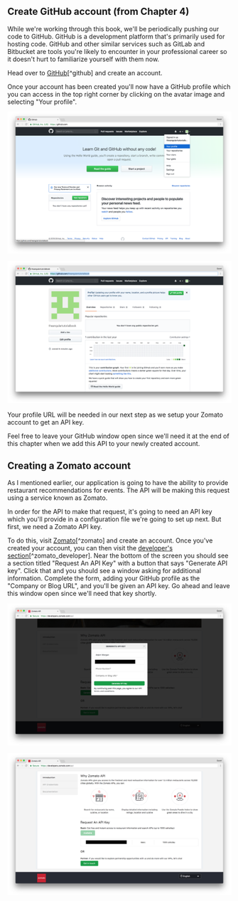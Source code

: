 ## Create GitHub account (from Chapter 4)

While we're working through this book, we'll be periodically pushing our code to GitHub. GitHub is a development platform that's primarily used for hosting code. GitHub and other similar services such as GitLab and Bitbucket are tools you're likely to encounter in your professional career so it doesn't hurt to familiarize yourself with them now.

Head over to [GitHub](`https://github.com/`)[^github] and create an account.

Once your account has been created you'll now have a GitHub profile which you can access in the top right corner by clicking on the avatar image and selecting "Your profile".

![Accessing your GitHub profile](images/github-access-profile.png)

![Your GitHub profile](images/github-profile.png)

Your profile URL will be needed in our next step as we setup your Zomato account to get an API key.

Feel free to leave your GitHub window open since we'll need it at the end of this chapter when we add this API to your newly created account.

## Creating a Zomato account

As I mentioned earlier, our application is going to have the ability to provide restaurant recommendations for events. The API will be making this request using a service known as Zomato.

In order for the API to make that request, it's going to need an API key which you'll provide in a configuration file we're going to set up next. But first, we need a Zomato API key.

To do this, visit [Zomato](https://www.zomato.com)[^zomato] and create an account. Once you've created your account, you can then visit the [developer's section](https://developers.zomato.com/api)[^zomato_developer]. Near the bottom of the screen you should see a section titled "Request An API Key" with a button that says "Generate API key". Click that and you should see a window asking for additional information. Complete the form, adding your GitHub profile as the "Company or Blog URL", and you'll be given an API key. Go ahead and leave this window open since we'll need that key shortly.

![Generate API Key](images/zomato-v2.png)

![Zomato API Key](images/zomato.png)